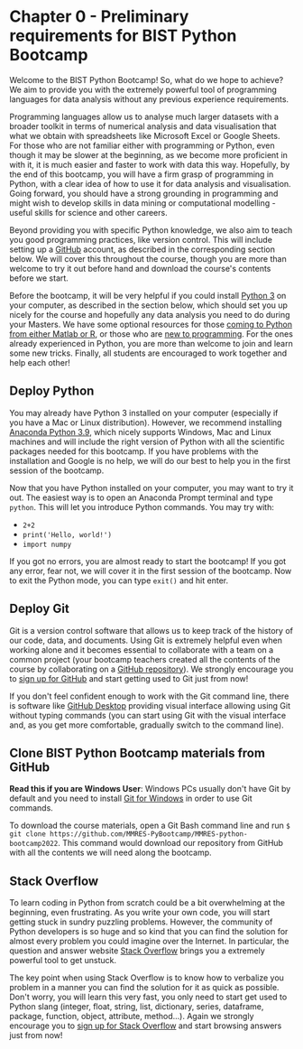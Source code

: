 # Chapter 0 - Preliminary requirements for BIST Python Bootcamp
  
Welcome to the BIST Python Bootcamp! So, what do we hope to achieve? We aim to provide you with the extremely powerful tool of programming languages for data analysis without any previous experience requirements.  

Programming languages allow us to analyse much larger datasets with a broader toolkit in terms of numerical analysis and data visualisation that what we obtain with spreadsheets like Microsoft Excel or Google Sheets. For those who are not familiar either with programming or Python, even though it may be slower at the beginning, as we become more proficient in with it, it is much easier and faster to work with data this way. Hopefully, by the end of this bootcamp, you will have a firm grasp of programming in Python, with a clear idea of how to use it for data analysis and visualisation. Going forward, you should have a strong grounding in programming and might wish to develop skills in data mining or computational modelling - useful skills for science and other careers. 

Beyond providing you with specific Python knowledge, we also aim to teach you good programming practices, like version control. This will include setting up a [GitHub](https://github.com/) account, as described in the corresponding section below. We will cover this throughout the course, though you are more than welcome to try it out before hand and download the course's contents before we start. 

Before the bootcamp, it will be very helpful if you could install [Python 3](https://www.python.org/download/releases/3.0/) on your computer, as described in the section below, which should set you up nicely for the course and hopefully any data analysis you need to do during your Masters. We have some optional resources for those [coming to Python from either Matlab or R](http://mathesaurus.sourceforge.net/matlab-python-xref.pdf), or those who are [new to programming](https://www.codecademy.com/learn/python). For the ones already experienced in Python, you are more than welcome to join and learn some new tricks. Finally, all students are encouraged to work together and help each other!

## Deploy Python

You may already have Python 3 installed on your computer (especially if you have a Mac or Linux distribution). However, we recommend installing [Anaconda Python 3.9](https://www.anaconda.com/distribution/), which nicely supports Windows, Mac and Linux machines and will include the right version of Python with all the scientific packages needed for this bootcamp. If you have problems with the installation and Google is no help, we will do our best to help you in the first session of the bootcamp. 

Now that you have Python installed on your computer, you may want to try it out. The easiest way is to open an Anaconda Prompt terminal and type `python`. This will let you introduce Python commands. You may try with:

+ `2+2`
+ `print('Hello, world!')`
+ `import numpy`

If you got no errors, you are almost ready to start the bootcamp! If you got any error, fear not, we will cover it in the first session of the bootcamp. Now to exit the Python mode, you can type `exit()` and hit enter. 

## Deploy Git

Git is a version control software that allows us to keep track of the history of our code, data, and documents. Using Git is extremely helpful even when working alone and it becomes essential to collaborate with a team on a common project (your bootcamp teachers created all the contents of the course by collaborating on a [GitHub repository](https://github.com/MMRES-PyBootcamp/MMRES-python-bootcamp2022)). We strongly encourage you to [sign up for GitHub](https://github.com/signup?user_email=&source=form-home-signup) and start getting used to Git just from now!

If you don't feel confident enough to work with the Git command line, there is software like [GitHub Desktop](https://desktop.github.com/) providing visual interface allowing using Git without typing commands (you can start using Git with the visual interface and, as you get more comfortable, gradually switch to the command line).

## Clone BIST Python Bootcamp materials from GitHub

**Read this if you are Windows User**: Windows PCs usually don't have Git by default and you need to install [Git for Windows](https://gitforwindows.org/) in order to use Git commands.

To download the course materials, open a Git Bash command line and run `$ git clone https://github.com/MMRES-PyBootcamp/MMRES-python-bootcamp2022`. This command would download our repository from GitHub with all the contents we will need along the bootcamp.

## Stack Overflow

To learn coding in Python from scratch could be a bit overwhelming at the beginning, even frustrating. As you write your own code, you will start getting stuck in sundry puzzling problems. However, the community of Python developers is so huge and so kind that you can find the solution for almost every problem you could imagine over the Internet. In particular, the question and answer website [Stack Overflow](https://stackoverflow.com/) brings you a extremely powerful tool to get unstuck.

The key point when using Stack Overflow is to know how to verbalize you problem in a manner you can find the solution for it as quick as possible. Don't worry, you will learn this very fast, you only need to start get used to Python slang (integer, float, string, list, dictionary, series, dataframe, package, function, object, attribute, method...). Again we strongly encourage you to [sign up for Stack Overflow](https://stackoverflow.com/users/signup?ssrc=product_home) and start browsing answers just from now!
